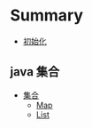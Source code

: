 # Summary

- [初始化](README.md)

## java 集合

- [集合](map-shi-yong/README.md)
  - [Map](map-shi-yong/map.md)
  - [List](map-shi-yong/list.md)
